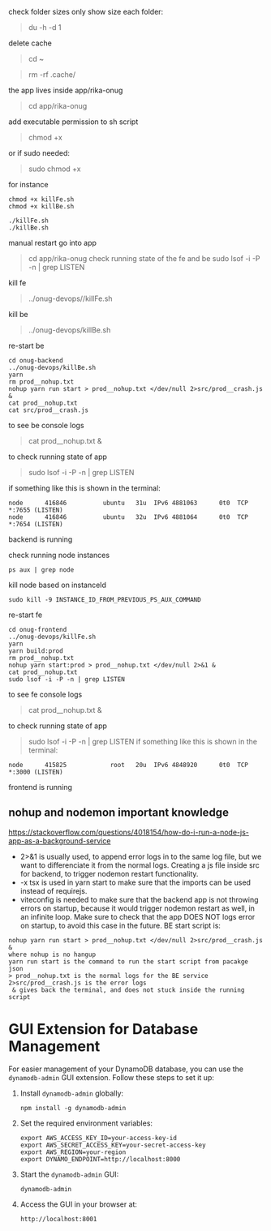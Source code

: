 check folder sizes only show size each folder:
> du -h -d 1

delete cache
>cd ~

> rm -rf .cache/


the app lives inside app/rika-onug
> cd app/rika-onug

add executable permission to sh script
>chmod +x

or if sudo needed:
>sudo chmod +x

for instance
```
chmod +x killFe.sh
chmod +x killBe.sh

./killFe.sh
./killBe.sh
```

manual restart
go into app
> cd app/rika-onug 
check running state of the fe and be
> sudo lsof -i -P -n | grep LISTEN
 
kill fe
> ../onug-devops//killFe.sh

kill be 
> ../onug-devops/killBe.sh

re-start be
```
cd onug-backend
../onug-devops/killBe.sh
yarn
rm prod__nohup.txt
nohup yarn run start > prod__nohup.txt </dev/null 2>src/prod__crash.js &
cat prod__nohup.txt
cat src/prod__crash.js

```
to see be console logs
> cat prod__nohup.txt &

to check running state of app 
> sudo lsof -i -P -n | grep LISTEN

if something like this is shown in the terminal:
```
node      416846          ubuntu   31u  IPv6 4881063      0t0  TCP *:7655 (LISTEN)
node      416846          ubuntu   32u  IPv6 4881064      0t0  TCP *:7654 (LISTEN)
```
backend is running


check running node instances
```
ps aux | grep node
```

kill node based on instanceId
```
sudo kill -9 INSTANCE_ID_FROM_PREVIOUS_PS_AUX_COMMAND
```


re-start fe
```
cd onug-frontend
../onug-devops/killFe.sh
yarn
yarn build:prod
rm prod__nohup.txt
nohup yarn start:prod > prod__nohup.txt </dev/null 2>&1 &
cat prod__nohup.txt
sudo lsof -i -P -n | grep LISTEN
```

to see fe console logs
> cat prod__nohup.txt &

to check running state of app
> sudo lsof -i -P -n | grep LISTEN
if something like this is shown in the terminal:
```
node      415825            root   20u  IPv6 4848920      0t0  TCP *:3000 (LISTEN)
```
frontend is running


## nohup and nodemon important knowledge
https://stackoverflow.com/questions/4018154/how-do-i-run-a-node-js-app-as-a-background-service

- 2>&1 is usually used, to append error logs in to the same log file, but we want to differenciate it from the normal logs. Creating a js file inside src for backend, to trigger nodemon restart functionality.
- -x tsx is used in yarn start to make sure that the imports can be used instead of requirejs.
- viteconfig is needed to make sure that the backend app is not throwing errors on startup, because it would trigger nodemon restart as well, in an infinite loop. Make sure to check that the app DOES NOT logs error on startup, to avoid this case in the future.
BE start script is:
```
nohup yarn run start > prod__nohup.txt </dev/null 2>src/prod__crash.js &
where nohup is no hangup
yarn run start is the command to run the start script from pacakge json
> prod__nohup.txt is the normal logs for the BE service
2>src/prod__crash.js is the error logs
 & gives back the terminal, and does not stuck inside the running script
```

# GUI Extension for Database Management

For easier management of your DynamoDB database, you can use the `dynamodb-admin` GUI extension. Follow these steps to set it up:

1. Install `dynamodb-admin` globally:
   ```
   npm install -g dynamodb-admin
   ```

2. Set the required environment variables:
   ```
   export AWS_ACCESS_KEY_ID=your-access-key-id
   export AWS_SECRET_ACCESS_KEY=your-secret-access-key
   export AWS_REGION=your-region
   export DYNAMO_ENDPOINT=http://localhost:8000
   ```

3. Start the `dynamodb-admin` GUI:
   ```
   dynamodb-admin
   ```

4. Access the GUI in your browser at:
   ```
   http://localhost:8001
   ```